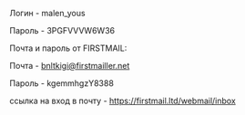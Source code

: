 
   Логин - malen_yous
   
   Пароль - 3PGFVVVW6W36

   Почта и пароль от FIRSTMAIL:
   
   Почта - bnltkigi@firstmailler.net
   
   Пароль - kgemmhgzY8388
   
  ссылка на вход в почту - https://firstmail.ltd/webmail/inbox
